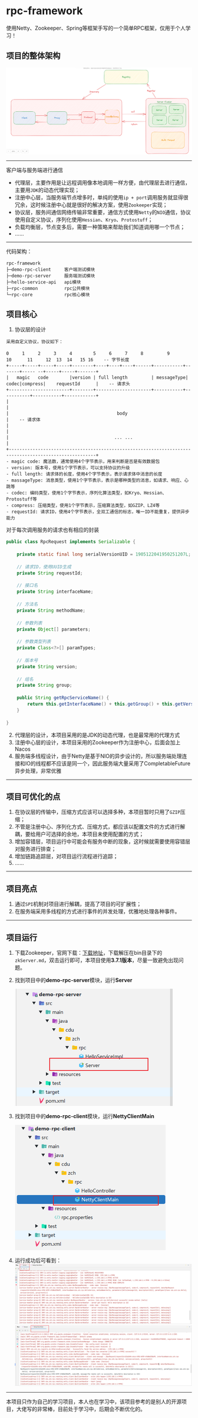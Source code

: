 # rpc-framework
使用Netty、Zookeeper、Spring等框架手写的一个简单RPC框架，仅用于个人学习！

## 项目的整体架构
![rpc-structure](./assets/rpc-structure-2.png)

---
客户端与服务端进行通信
- 代理层，主要作用是让远程调用像本地调用一样方便，由代理层去进行通信，主要用`JDK`的动态代理实现；
- 注册中心层，当服务端节点增多时，单纯的使用`ip + port`调用服务就显得很冗余，这时候注册中心就是很好的解决方案，使用`Zookeeper`实现；
- 协议层，服务间通信网络传输非常重要，通信方式使用`Netty`的`NIO`通信，协议使用自定义协议，序列化使用`Hessian`、`Kryo`、`Protostuff`；
- 负载均衡层，节点变多后，需要一种策略来帮助我们知道调用哪一个节点；
- ......

---
代码架构：
```
rpc-framework
├─demo-rpc-client     客户端测试模块
├─demo-rpc-server     服务端测试模块
├─hello-service-api   api模块
├─rpc-common          rpc公共模块
└─rpc-core            rpc核心模块
```
## 项目核心
1. 协议层的设计
```
采用自定义协议，协议如下：

0     1     2     3     4        5     6     7     8         9          10      11     12  13  14   15 16    -- 字节长度
+-----+-----+-----+-----+--------+----+----+----+------+-----------+-------+----- --+-----+-----+-------+
|   magic   code        |version | full length         | messageType| codec|compress|    requestId      |    -- 请求头
+-----------------------+--------+---------------------+-----------+-----------+-----------+------------+
|                                                                                                       |
|                                         body                                                          |    -- 请求体
|                                                                                                       |
|                                        ... ...                                                        |
+-------------------------------------------------------------------------------------------------------+
- magic code: 魔法数，通常使用4个字节表示，用来判断是否是有效数据包
- version: 版本号，使用1个字节表示，可以支持协议的升级
- full length: 请求体的长度，使用4个字节表示，表示请求体中消息的长度
- massageType: 消息类型，使用1个字节表示，表示是哪种类型的消息，如请求、响应、心跳等
- codec: 编码类型，使用1个字节表示，序列化算法类型，如Kryo、Hessian、Protostuff等
- compress: 压缩类型，使用1个字节表示，压缩算法类型，如GZIP、LZ4等
- requestId: 请求ID，使用4个字节表示，全双工通信的标志，唯一ID不能重复，提供异步能力
```
对于每次调用服务的请求也有相应的封装
```java
public class RpcRequest implements Serializable {

    private static final long serialVersionUID = 1905122041950251207L;

    // 请求ID，使用UUID生成
    private String requestId;

    // 接口名
    private String interfaceName;

    // 方法名
    private String methodName;

    // 参数列表
    private Object[] parameters;

    // 参数类型列表
    private Class<?>[] paramTypes;

    // 版本号
    private String version;

    // 组名
    private String group;

    public String getRpcServiceName() {
        return this.getInterfaceName() + this.getGroup() + this.getVersion();
    }

}
```
2. 代理层的设计，本项目采用的是JDK的动态代理，也是最常用的代理方式
3. 注册中心层的设计，本项目采用的Zookeeper作为注册中心，后面会加上Nacos
4. 服务端多线程设计，由于Netty是基于NIO的异步设计的，所以服务端处理连接和IO的线程都不应该是同一个，因此服务端大量采用了CompletableFuture异步处理，非常优雅
---
## 项目可优化的点
1. 在协议层的传输中，压缩方式应该可以选择多种，本项目暂时只用了`GZIP`压缩；
2. 不管是注册中心、序列化方式、压缩方式，都应该以配置文件的方式进行解耦，要给用户可选择的余地，本项目未使用配置的方式；
3. 增加容错层，项目运行中可能会有服务中断的现象，这时候就需要使用容错层对服务进行排查；
4. 增加链路追踪层，对项目运行流程进行追踪；
5. ......
---
## 项目亮点
1. 通过`SPI`机制对项目进行解耦，提高了项目的可扩展性；
2. 在服务端采用多线程的方式进行事件的并发处理，优雅地处理各种事件。
---
## 项目运行
1. 下载Zookeeper，官网下载：[下载地址](https://zookeeper.apache.org/releases.html)，下载解压在bin目录下的`zkServer.md`，双击运行即可，本项目使用**3.7.1版本**，尽量一致避免出现问题。 

2. 找到项目中的**demo-rpc-server**模块，运行**Server**

    ![server](./assets/run-server.png)

3. 找到项目中的**demo-rpc-client**模块，运行**NettyClientMain**

     ![client](./assets/run-client.png)

4. 运行成功后可看到：
    ![console-server](./assets/console-server.png)
    ![console-client](./assets/console-client.png)
---

本项目只作为自己的学习项目，本人也在学习中，该项目参考的是别人的开源项目，大佬写的非常棒，目前处于学习中，后期会不断优化的。